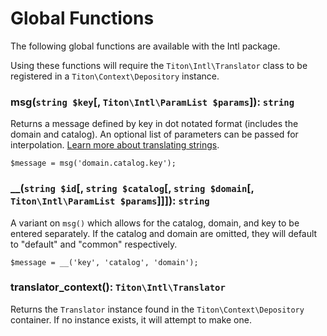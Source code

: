 # Global Functions #

The following global functions are available with the Intl package.

<div class="notice is-info">
    Using these functions will require the <code>Titon\Intl\Translator</code> class to be registered in a <code>Titon\Context\Depository</code> instance.
</div>

### msg(`string $key`[, `Titon\Intl\ParamList $params`]): `string` ###

Returns a message defined by key in dot notated format (includes the domain and catalog). An optional list of parameters can be passed for interpolation. [Learn more about translating strings](translating.md).

```hack
$message = msg('domain.catalog.key');
```

### __(`string $id`[, `string $catalog`[, `string $domain`[, `Titon\Intl\ParamList $params`]]]): `string` ###

A variant on `msg()` which allows for the catalog, domain, and key to be entered separately. If the catalog and domain are omitted, they will default to "default" and "common" respectively.

```hack
$message = __('key', 'catalog', 'domain');
```

### translator_context(): `Titon\Intl\Translator` ###

Returns the `Translator` instance found in the `Titon\Context\Depository` container. If no instance exists, it will attempt to make one.
